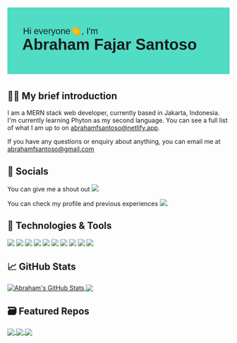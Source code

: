 # ![Abraham header](https://github.com/abrahamfsantoso/abrahamfsantoso/blob/main/header.png?raw=true)

## &#x1F466;&#x1F3FB; 	My brief introduction

I am a MERN stack web developer, currently based in Jakarta, Indonesia. I'm currently learning Phyton as my second language. You can see a full list of what I am up to on [abrahamfsantoso@netlify.app](abrahamfsantoso@netlify.app).

If you have any questions or enquiry about anything, you can email me at [abrahamfsantoso@gmail.com]([abrahamfsantoso@gmail.com)

## &#x1F4F2;	Socials
You can give me a shout out <a href="https://twitter.com/abrahamfsantoso"><img height="30" src="https://github.com/WaylonWalker/WaylonWalker/blob/main/icon/twitter.png?raw=true"></a>

You can check my profile and previous experiences <a href="https://www.linkedin.com/in/abrahamfsantoso/"><img height="30" src="https://github.com/WaylonWalker/WaylonWalker/blob/main/icon/linkedin.png?raw=true"></a>.

<!-- Icons -->

[1.2]: http://i.imgur.com/wWzX9uB.png 
[2.2]: https://raw.githubusercontent.com/MartinHeinz/MartinHeinz/master/linkedin-3-16.png

<!-- Links to your social media accounts -->

[1]: https://twitter.com/abrahamfsantoso
[2]: https://www.linkedin.com/in/abrahamfsantoso/

<!--
**abrahamfsantoso/abrahamfsantoso** is a ✨ _special_ ✨ repository because its `README.md` (this file) appears on your GitHub profile.

Here are some ideas to get you started:

- 🔭 I’m currently working on ...
- 🌱 I’m currently learning ...
- 👯 I’m looking to collaborate on ...
- 🤔 I’m looking for help with ...
- 💬 Ask me about ...
- 📫 How to reach me: ...
- 😄 Pronouns: ...
- ⚡ Fun fact: ...
 -->
 ## 🔧 Technologies & Tools
![](https://img.shields.io/badge/Editor-VSCode-informational?style=flat&logo=visual-studio-code&logoColor=white&color=2bbc8a)
![](https://img.shields.io/badge/OS-Linux-informational?style=flat&logo=linux&logoColor=white&color=2bbc8a)
![](https://img.shields.io/badge/Shell-Bash-informational?style=flat&logo=gnu-bash&logoColor=white&color=2bbc8a)
![](https://img.shields.io/badge/Language-Javascript-informational?style=flat&logo=javascript&logoColor=white&color=2bbc8a)
![](https://img.shields.io/badge/Runtime-Node.js-informational?style=flat&logo=node-dot-js&logoColor=white&color=2bbc8a)
![](https://img.shields.io/badge/Framework-Express.js-informational?style=flat&logo=express&logoColor=white&color=2bbc8a)
![](https://img.shields.io/badge/Library-React-informational?style=flat&logo=react&logoColor=white&color=2bbc8a)
![](https://img.shields.io/badge/Database-MongoDB-informational?style=flat&logo=mongodb&logoColor=white&color=2bbc8a)
![](https://img.shields.io/badge/Database-mySQL-informational?style=flat&logo=mysql&logoColor=white&color=2bbc8a)
![](https://img.shields.io/badge/Cloud-AWS-informational?style=flat&logo=amazon&logoColor=white&color=2bbc8a)



## &#x1f4c8; GitHub Stats
<a href="https://github.com/abrahamfsantoso/github-readme-stats">
<img align="center" src="https://github-readme-stats.vercel.app/api?username=abrahamfsantoso&show_icons=true&line_height=27&count_private=true&title_color=ffffff&text_color=c9cacc&icon_color=2bbc8a&bg_color=1d1f21" alt="Abraham's GitHub Stats" />
</a>

<a href="https://github.com/abrahamfsantoso/github-readme-stats">
<img align="center" src="https://github-readme-stats.vercel.app/api/top-langs/?username=abrahamfsantoso&hide=java,shell,tex&title_color=ffffff&text_color=c9cacc&icon_color=2bbc8a&bg_color=1d1f21&langs_count=3" />
</a>

## &#128451;	Featured Repos
<a href="https://github.com/abrahamfsantoso/socialmedia-MERN">
  <img align="center" src="https://github-readme-stats.vercel.app/api/pin/?username=abrahamfsantoso&repo=socialmedia-MERN&title_color=ffffff&text_color=c9cacc&icon_color=2bbc8a&bg_color=1d1f21" />
</a>

<a href="https://github.com/abrahamfsantoso/travelpin-MERN">
  <img align="center" src="https://github-readme-stats.vercel.app/api/pin/?username=abrahamfsantoso&repo=travelpin-MERN&title_color=ffffff&text_color=c9cacc&icon_color=2bbc8a&bg_color=1d1f21" />
</a>    

<a href="https://github.com/abrahamfsantoso/blog-MERN">
  <img align="center" src="https://github-readme-stats.vercel.app/api/pin/?username=abrahamfsantoso&repo=blog-MERN&title_color=ffffff&text_color=c9cacc&icon_color=2bbc8a&bg_color=1d1f21" />
</a>    
